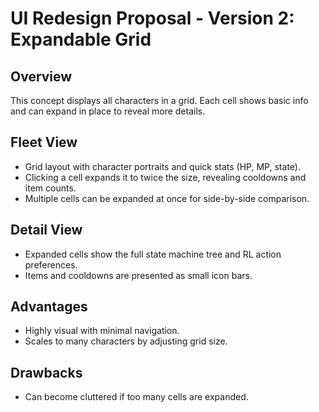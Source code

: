 # UI Redesign Proposal - Version 2: Expandable Grid

## Overview
This concept displays all characters in a grid. Each cell shows basic info and can expand in place to reveal more details.

## Fleet View
- Grid layout with character portraits and quick stats (HP, MP, state).
- Clicking a cell expands it to twice the size, revealing cooldowns and item counts.
- Multiple cells can be expanded at once for side-by-side comparison.

## Detail View
- Expanded cells show the full state machine tree and RL action preferences.
- Items and cooldowns are presented as small icon bars.

## Advantages
- Highly visual with minimal navigation.
- Scales to many characters by adjusting grid size.

## Drawbacks
- Can become cluttered if too many cells are expanded.
